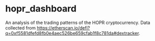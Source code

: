 # hopr_dashboard
An analysis of the trading patterns of the HOPR cryptocurrency. Data collected from https://etherscan.io/defi?q=0xf5581dfefd8fb0e4aec526be659cfab1f8c781da#dextracker.


